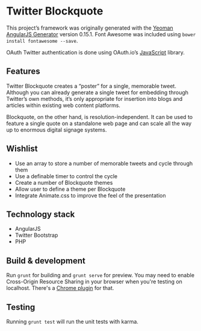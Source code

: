 # Twitter Blockquote

This project’s framework was originally generated with the [Yeoman AngularJS Generator](https://github.com/yeoman/generator-angular)
version 0.15.1. Font Awesome was included using `bower install fontawesome --save`.

OAuth Twitter authentication is done using OAuth.io’s [JavaScript](https://github.com/oauth-io/oauth-js) library.

## Features

Twitter Blockquote creates a “poster” for a single, memorable tweet. Although you can already generate a single tweet for embedding through Twitter’s own methods, it’s only appropriate for insertion into blogs and articles within existing web content platforms.

Blockquote, on the other hand, is resolution-independent. It can be used to feature a single quote on a standalone web page and can scale all the way up to enormous digital signage systems.

## Wishlist

- Use an array to store a number of memorable tweets and cycle through them
- Use a definable timer to control the cycle
- Create a number of Blockquote themes
- Allow user to define a theme per Blockquote
- Integrate Animate.css to improve the feel of the presentation

## Technology stack

- AngularJS
- Twitter Bootstrap
- PHP

## Build & development

Run `grunt` for building and `grunt serve` for preview. You may need to enable Cross-Origin Resource Sharing in your browser when you're testing on localhost. There's a [Chrome plugin](https://chrome.google.com/webstore/detail/allow-control-allow-origi/nlfbmbojpeacfghkpbjhddihlkkiljbi?hl=en) for that.

## Testing

Running `grunt test` will run the unit tests with karma.
